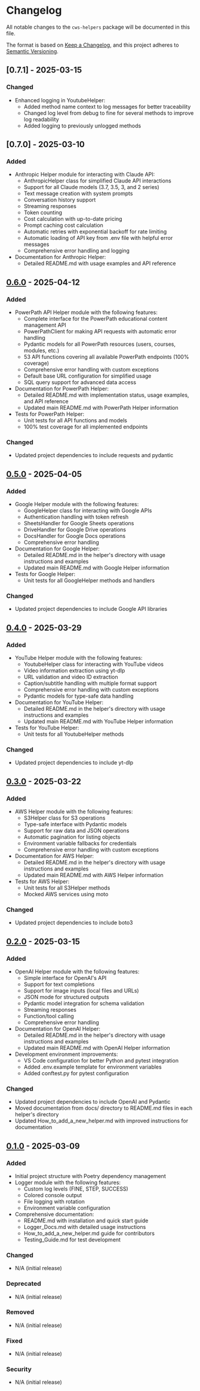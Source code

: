# Changelog

All notable changes to the `cws-helpers` package will be documented in this file.

The format is based on [Keep a Changelog](https://keepachangelog.com/en/1.0.0/),
and this project adheres to [Semantic Versioning](https://semver.org/spec/v2.0.0.html).

## [0.7.1] - 2025-03-15

### Changed
- Enhanced logging in YoutubeHelper:
  - Added method name context to log messages for better traceability
  - Changed log level from debug to fine for several methods to improve log readability
  - Added logging to previously unlogged methods

## [0.7.0] - 2025-03-10

### Added
- Anthropic Helper module for interacting with Claude API:
  - AnthropicHelper class for simplified Claude API interactions
  - Support for all Claude models (3.7, 3.5, 3, and 2 series)
  - Text message creation with system prompts
  - Conversation history support
  - Streaming responses
  - Token counting
  - Cost calculation with up-to-date pricing
  - Prompt caching cost calculation
  - Automatic retries with exponential backoff for rate limiting
  - Automatic loading of API key from .env file with helpful error messages
  - Comprehensive error handling and logging
- Documentation for Anthropic Helper:
  - Detailed README.md with usage examples and API reference

## [0.6.0] - 2025-04-12

### Added
- PowerPath API Helper module with the following features:
  - Complete interface for the PowerPath educational content management API
  - PowerPathClient for making API requests with automatic error handling
  - Pydantic models for all PowerPath resources (users, courses, modules, etc.)
  - 53 API functions covering all available PowerPath endpoints (100% coverage)
  - Comprehensive error handling with custom exceptions
  - Default base URL configuration for simplified usage
  - SQL query support for advanced data access
- Documentation for PowerPath Helper:
  - Detailed README.md with implementation status, usage examples, and API reference
  - Updated main README.md with PowerPath Helper information
- Tests for PowerPath Helper:
  - Unit tests for all API functions and models
  - 100% test coverage for all implemented endpoints

### Changed
- Updated project dependencies to include requests and pydantic

## [0.5.0] - 2025-04-05

### Added
- Google Helper module with the following features:
  - GoogleHelper class for interacting with Google APIs
  - Authentication handling with token refresh
  - SheetsHandler for Google Sheets operations
  - DriveHandler for Google Drive operations
  - DocsHandler for Google Docs operations
  - Comprehensive error handling
- Documentation for Google Helper:
  - Detailed README.md in the helper's directory with usage instructions and examples
  - Updated main README.md with Google Helper information
- Tests for Google Helper:
  - Unit tests for all GoogleHelper methods and handlers

### Changed
- Updated project dependencies to include Google API libraries

## [0.4.0] - 2025-03-29

### Added
- YouTube Helper module with the following features:
  - YoutubeHelper class for interacting with YouTube videos
  - Video information extraction using yt-dlp
  - URL validation and video ID extraction
  - Caption/subtitle handling with multiple format support
  - Comprehensive error handling with custom exceptions
  - Pydantic models for type-safe data handling
- Documentation for YouTube Helper:
  - Detailed README.md in the helper's directory with usage instructions and examples
  - Updated main README.md with YouTube Helper information
- Tests for YouTube Helper:
  - Unit tests for all YoutubeHelper methods

### Changed
- Updated project dependencies to include yt-dlp

## [0.3.0] - 2025-03-22

### Added
- AWS Helper module with the following features:
  - S3Helper class for S3 operations
  - Type-safe interface with Pydantic models
  - Support for raw data and JSON operations
  - Automatic pagination for listing objects
  - Environment variable fallbacks for credentials
  - Comprehensive error handling with custom exceptions
- Documentation for AWS Helper:
  - Detailed README.md in the helper's directory with usage instructions and examples
  - Updated main README.md with AWS Helper information
- Tests for AWS Helper:
  - Unit tests for all S3Helper methods
  - Mocked AWS services using moto

### Changed
- Updated project dependencies to include boto3

## [0.2.0] - 2025-03-15

### Added
- OpenAI Helper module with the following features:
  - Simple interface for OpenAI's API
  - Support for text completions
  - Support for image inputs (local files and URLs)
  - JSON mode for structured outputs
  - Pydantic model integration for schema validation
  - Streaming responses
  - Function/tool calling
  - Comprehensive error handling
- Documentation for OpenAI Helper:
  - Detailed README.md in the helper's directory with usage instructions and examples
  - Updated main README.md with OpenAI Helper information
- Development environment improvements:
  - VS Code configuration for better Python and pytest integration
  - Added .env.example template for environment variables
  - Added conftest.py for pytest configuration

### Changed
- Updated project dependencies to include OpenAI and Pydantic
- Moved documentation from docs/ directory to README.md files in each helper's directory
- Updated How_to_add_a_new_helper.md with improved instructions for documentation

## [0.1.0] - 2025-03-09

### Added
- Initial project structure with Poetry dependency management
- Logger module with the following features:
  - Custom log levels (FINE, STEP, SUCCESS)
  - Colored console output
  - File logging with rotation
  - Environment variable configuration
- Comprehensive documentation:
  - README.md with installation and quick start guide
  - Logger_Docs.md with detailed usage instructions
  - How_to_add_a_new_helper.md guide for contributors
  - Testing_Guide.md for test development

### Changed
- N/A (initial release)

### Deprecated
- N/A (initial release)

### Removed
- N/A (initial release)

### Fixed
- N/A (initial release)

### Security
- N/A (initial release)

[0.6.0]: https://github.com/caseywschmid/cws-helpers/compare/v0.5.0...v0.6.0
[0.5.0]: https://github.com/caseywschmid/cws-helpers/compare/v0.4.0...v0.5.0
[0.4.0]: https://github.com/caseywschmid/cws-helpers/compare/v0.3.0...v0.4.0
[0.3.0]: https://github.com/caseywschmid/cws-helpers/compare/v0.2.0...v0.3.0
[0.2.0]: https://github.com/caseywschmid/cws-helpers/compare/v0.1.0...v0.2.0
[0.1.0]: https://github.com/caseywschmid/cws-helpers/releases/tag/v0.1.0 